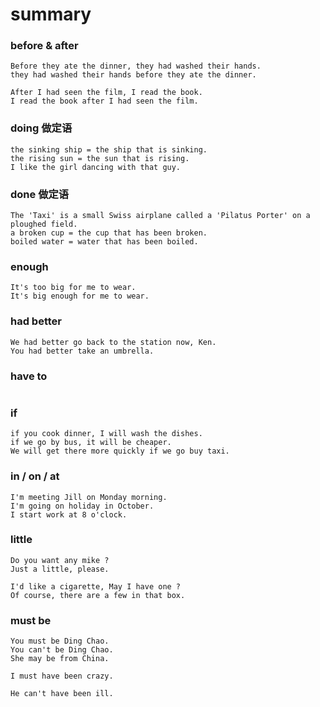 # summary

### before & after
```text
Before they ate the dinner, they had washed their hands.
they had washed their hands before they ate the dinner.

After I had seen the film, I read the book.
I read the book after I had seen the film.
```


### doing 做定语
```text
the sinking ship = the ship that is sinking.
the rising sun = the sun that is rising.
I like the girl dancing with that guy.
```


### done 做定语
```text
The 'Taxi' is a small Swiss airplane called a 'Pilatus Porter' on a ploughed field.
a broken cup = the cup that has been broken.
boiled water = water that has been boiled.
```


### enough
```text
It's too big for me to wear.
It's big enough for me to wear.
```


### had better
```text
We had better go back to the station now, Ken.
You had better take an umbrella.
```


### have to
```text

```


### if
```text
if you cook dinner, I will wash the dishes.
if we go by bus, it will be cheaper.
We will get there more quickly if we go buy taxi.
```


### in / on / at
```text
I'm meeting Jill on Monday morning.
I'm going on holiday in October.
I start work at 8 o'clock.
```


### little
```text
Do you want any mike ?
Just a little, please.

I'd like a cigarette, May I have one ?
Of course, there are a few in that box.
```


### must be
```text
You must be Ding Chao.
You can't be Ding Chao.
She may be from China.

I must have been crazy.

He can't have been ill.
```


